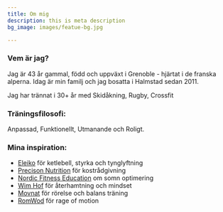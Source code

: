 ```yaml
---
title: Om mig
description: this is meta description
bg_image: images/featue-bg.jpg

---
```

### Vem är jag?

Jag är 43 år gammal, född och uppväxt i Grenoble - hjärtat i de franska alperna. Idag är min familj och jag bosatta i Halmstad sedan 2011.

Jag har trännat i 30+ år med Skidåkning, Rugby, Crossfit

### Träningsfilosofi:

Anpassad, Funktionellt, Utmanande och Roligt.

### Mina inspiration:

* [Eleiko](https://eleiko.com "Eleiko") för ketlebell, styrka och tynglyftning
* [Precison Nutrition](https://precisionnutrition.com) för kostrådgivning
* [Nordic Fitness Education](https://nordicfitnesseducation.com) om somn optimering
* [Wim Hof](https://wimhofmethod.com) för återhamtning och mindset
* [Movnat](https://movnat.com ) för rörelse och balans träning
* [RomWod](https://romwod.com ) för rage of motion